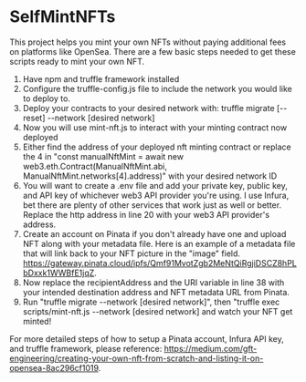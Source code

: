 # SelfMintNFTs

This project helps you mint your own NFTs without paying additional fees on platforms like OpenSea. There are a few basic steps needed to get these scripts ready 
to mint your own NFT. 

1. Have npm and truffle framework installed
2. Configure the truffle-config.js file to include the network you would like to deploy to.
3. Deploy your contracts to your desired network with: truffle migrate [--reset] --network [desired network]
4. Now you will use mint-nft.js to interact with your minting contract now deployed
5. Either find the address of your deployed nft minting contract or replace the 4 in 
   "const manualNftMint = await new web3.eth.Contract(ManualNftMint.abi, ManualNftMint.networks[4].address)" with your desired network ID
6. You will want to create a .env file and add your private key, public key, and API key of whichever web3 API provider you're using. I use Infura, bet 
   there are plenty of other services that work just as well or better. Replace the http address in line 20 with your web3 API provider's address.
7. Create an account on Pinata if you don't already have one and upload NFT along with your metadata file. Here is an example of a metadata file that
   will link back to your NFT picture in the "image" field. https://gateway.pinata.cloud/ipfs/Qmf91MvotZgb2MeNtQiRgjiDSCZ8hPLbDxxk1WWBfE1jqZ.
8. Now replace the recipientAddress and the URI variable in line 38 with your intended destination address and NFT metadata URL from Pinata.
9. Run "truffle migrate --network [desired network]", then "truffle exec scripts/mint-nft.js --network [desired network] and watch your NFT get minted!

For more detailed steps of how to setup a Pinata account, Infura API key, and truffle framework, please reference: https://medium.com/gft-engineering/creating-your-own-nft-from-scratch-and-listing-it-on-opensea-8ac296cf1019. 
